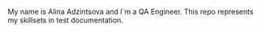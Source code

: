 My name is Alina Adzintsova and I`m a QA Engineer.
This repo represents my skillsets in test documentation.   